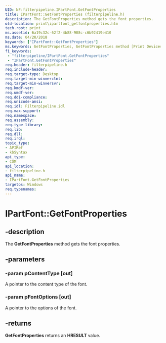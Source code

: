 ```yaml
---
UID: NF:filterpipeline.IPartFont.GetFontProperties
title: IPartFont::GetFontProperties (filterpipeline.h)
description: The GetFontProperties method gets the font properties.
old-location: print\ipartfont_getfontproperties.htm
tech.root: print
ms.assetid: 6a19c32c-62f2-4b88-908c-c6b92419e410
ms.date: 04/20/2018
keywords: ["IPartFont::GetFontProperties"]
ms.keywords: GetFontProperties, GetFontProperties method [Print Devices], GetFontProperties method [Print Devices],IPartFont interface, IPartFont interface [Print Devices],GetFontProperties method, IPartFont.GetFontProperties, IPartFont::GetFontProperties, filterpipeline/IPartFont::GetFontProperties, filterpipeline_a84d2506-3e75-4dc9-ad3e-ef481bd2fd20.xml, print.ipartfont_getfontproperties
f1_keywords:
 - "filterpipeline/IPartFont.GetFontProperties"
 - "IPartFont.GetFontProperties"
req.header: filterpipeline.h
req.include-header: 
req.target-type: Desktop
req.target-min-winverclnt: 
req.target-min-winversvr: 
req.kmdf-ver: 
req.umdf-ver: 
req.ddi-compliance: 
req.unicode-ansi: 
req.idl: Filterpipeline.idl
req.max-support: 
req.namespace: 
req.assembly: 
req.type-library: 
req.lib: 
req.dll: 
req.irql: 
topic_type:
- APIRef
- kbSyntax
api_type:
- COM
api_location:
- filterpipeline.h
api_name:
- IPartFont.GetFontProperties
targetos: Windows
req.typenames: 
---
```


# IPartFont::GetFontProperties


## -description


The <b>GetFontProperties</b> method gets the font properties.


## -parameters




### -param pContentType [out]

A pointer to the content type of the font.


### -param pFontOptions [out]

A pointer to the options of the font.


## -returns



<b>GetFontProperties</b> returns an <b>HRESULT</b> value.



